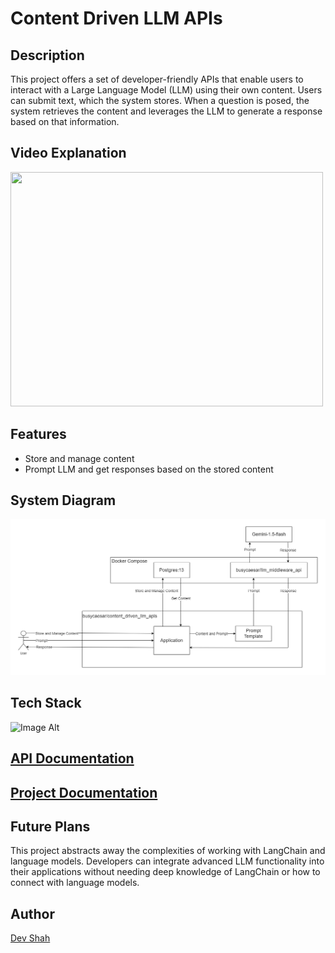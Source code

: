 # Content Driven LLM APIs

## Description
This project offers a set of developer-friendly APIs that enable users to interact with a Large Language Model (LLM) using their own content. Users can submit text, which the system stores. When a question is posed, the system retrieves the content and leverages the LLM to generate a response based on that information.

## Video Explanation
[<img src="https://img.youtube.com/vi/R7Xiv3iG7Fg/0.jpg" width="500" height="375"
/>](https://www.youtube.com/embed/R7Xiv3iG7Fg)

## Features
- Store and manage content
- Prompt LLM and get responses based on the stored content

## System Diagram
![System Diagram](./system_diagram.png)

## Tech Stack
![Image Alt](https://skillicons.dev/icons?i=nodejs,express,postgres,docker)

## [API Documentation](./api-documentation.md)

## [Project Documentation](./documentation.md)

## Future Plans
This project abstracts away the complexities of working with LangChain and language models. Developers can integrate advanced LLM functionality into their applications without needing deep knowledge of LangChain or how to connect with language models.

## Author
[Dev Shah](https://github.com/busycaesar)

